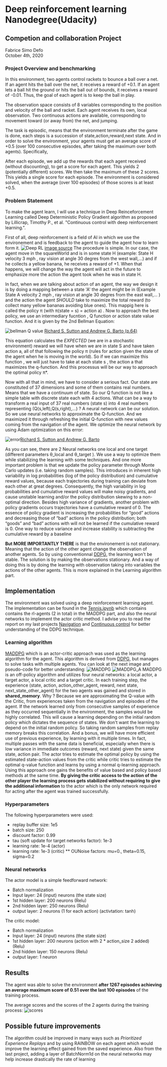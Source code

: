 


# Deep reinforcement learning Nanodegree(Udacity)
## Competion and collaboration Project
Fabrice Simo Defo  
October 4th, 2020


### Project Overview and benchmarking

In this environment, two agents control rackets to bounce a ball over a net. If an agent hits the ball over the net, it receives a reward of +0.1. If an agent lets a ball hit the ground or hits the ball out of bounds, it receives a reward of -0.01. Thus, the goal of each agent is to keep the ball in play.

The observation space consists of 8 variables corresponding to the position and velocity of the ball and racket. Each agent receives its own, local observation. Two continuous actions are available, corresponding to movement toward (or away from) the net, and jumping.

The task is episodic, means that the environment terminate after the game is done, each steps is a succession of state,action,reward,next state. And in order to solve the environment, your agents must get an average score of +0.5 (over 100 consecutive episodes, after taking the maximum over both agents). Specifically,

After each episode, we add up the rewards that each agent received (without discounting), to get a score for each agent. This yields 2 (potentially different) scores. We then take the maximum of these 2 scores.
This yields a single score for each episode.
The environment is considered solved, when the average (over 100 episodes) of those scores is at least +0.5.


### Problem Statement

To make the agent learn, I will use a technique in Deep Reinceforcement Learning called Deep Deterministic Policy Gradient algorithm as proposed by Lillicrap, Timothy P., et al. "Continuous control with deep reinforcement learning.". 

First of all, deep reinforcement is a field of AI in which we use the environement and is feedback to the agent to guide the agent how to learn form it. ![Deep RL](DeepRL.PNG) [image source](https://missinglink.ai/guides/neural-network-concepts/complete-guide-deep-reinforcement-learning-concepts-process-real-world-applications/)
The procedure is simple. In our case, the agent move in the squareWorld and is in some state H (example: State H velocity 3 mph , ray vision at angle 30 degres from the west wall,...) and if he collects a yellow banana, he receives a reward of +1. When that happens, we will change the way the agent will act in the future to emphasize more the action the agent took when he was in state H.  

In fact, when we are talking about action of an agent, the way we design it is by doing a mapping between a state 'A' the agent might be in (Example State A velocity 2 mph , ray vision at angle 30 degres from the east wall,... ) and the action the agent *SHOULD* take to maximize the total reward (to collect many yellow bananas avoiding blue ones). This mappig here is called the policy π (with π(state = s) = action a) . Now to approach the best policy, we use an intermediary fucntion , Q function or action state value function. And it is given by the 2nd Bellman Equation: 

![bellman Q value](Bellman2.PNG) [Richard S. Sutton and Andrew G. Barto (p.64)](http://incompleteideas.net/book/RLbook2020.pdf) 

This equation calculates the *EXPECTED* (we are in a stochastic environment) reward we will have when we are in state S and have taken action a, all of that following the policy π (rules for action given the state of the agent when he is moving in the world). So if we can maximize this function , we will just have to take at each state s , the action a that maximizes the q-function. And this processus will be our way to approach the optimal policy π*.

Now with all that in mind, we have to consider a serious fact. Our state are constituted of 37 dimensions and some of them contains real numbers. Means that we have a continuum of state. So our Q function is not like a simple table with discrete state each with 4 actions. What can be a way to transform a real input of 37 real numbers (state s) into 4 real numbers representing (Q(s,left),Q(s,right),...) ? A neural network can be our solution. So we use neural networks to approximate the Q-function. And we maximized it through refreshing the initial Q-function with new values coming from the navigation of the agent. We optimize the neural network by using Adam optimization on this error:  

![error](error.PNG)[Richard S. Sutton and Andrew G. Barto](http://incompleteideas.net/book/RLbook2020.pdf) 
 
 As you can see, there are 2 Neural networks one local and one target (different parameters θ_local and θ_target ). We use a way to optimize them while stabilizing the learning with some techniques. And one more important problem is that we update the policy parameter through Monte Carlo updates (i.e. taking random samples). This introduces in inherent high variability in log probabilities (log of the policy distribution) and cumulative reward values, because each trajectories during training can deviate from each other at great degrees. Consequently, the high variability in log probabilities and cumulative reward values will make noisy gradients, and cause unstable learning and/or the policy distribution skewing to a non-optimal direction. Besides high variance of gradients, another problem with policy gradients occurs trajectories have a cumulative reward of 0. The essence of policy gradient is increasing the probabilities for “good” actions and decreasing those of “bad” actions in the policy distribution; both “goods” and “bad” actions with will not be learned if the cumulative reward is 0. One way to reduce variance and increase stability is subtracting the cumulative reward by a baseline

**But MORE IMPORTANTLY THERE** is that the environement is not stationary. Meaning that the action of the other agent change the observation of another agents. So by using conventionnal [DDPG](https://arxiv.org/abs/1509.02971), the learning won't be stable. The solution is by making the observations stationary. And a way of doing this is by doing the learning with observation taking into variables the actions of the other agents. This is more explained in the Learning algorithm part.   

## Implementation
The environment was solved using a deep reinforcement learning agent. The implementation can be found in the [Tennis.ipynb](Tennis.ipynb) which contains
contains the rl-agents (2 in total) in the MADDPG part, and also the neural networks to implement the actor critic method. I advise you to read the report on my last projects [Navigation](Deep-Reinforcement-learning-/Navigation) and [Continuous control](Deep-Reinforcement-learning-/Continuous_control) for better understanding of the DDPG technique.

### Learning algorithm
[MADDPG](https://arxiv.org/abs/1706.02275) which is an actor-critic approach was used as the learning algorithm for the agent.
This algorithm is derived from [DDPG](https://arxiv.org/abs/1509.02971), but manages to solve tasks with multiple agents. You can look at the next image and pseudo-code for better understanding:
![MADDPG](MADDPG.PNG)
![MADDPG_A](MADDPG_Article.PNG)
MADDPG is an off-policy algorithm and utilizes four neural networks: a local actor, a target actor, a local critic and a target critic. In each training step, the experience (state, action, action_other_agent, reward, next state, next_state_other_agent) for the two agents was gained and stored in **shared_memory**. Why ? Because we are approximating the Q-value with the Critic, from experiences taken from the navigation and episodes of the agent. If the network learned only from consecutive samples of experience as they occurred sequentially in the environment, the samples would be highly correlated. This will cause a learning depending on the initial random policy which dictates the sequence of states. We don't want the learning to depend on the initial random policy. So taking random samples from replay memory breaks this correlation. And a bonus, we will have more efficient use of previous experience, by learning with it multiple times. In fact, multiple passes with the same data is beneficial, especially when there is low variance in immediate outcomes (reward, next state) given the same state, action pair.
The actor tries to estimate the optimal policy by using the estimated state-action values from the critic while critic tries to estimate the optimal q-value function
and learns by using a normal q-learning approach. Using this approach one gains the benefits of value based and policy based methods at the same time. **By giving the critic access to the action of the other player the learning process gets stabilized without requiring to give the additional information** to the actor which is the only network required for acting after the agent was trained successfully.

### Hyperparameters
The following hyperparameters were used:
* replay buffer size: 1e5
* batch size: 250
* discount factor: 0.99
* tau (soft update for target networks factor): 1e-3
* learning rate: 1e-4 (actor) 
* learning rate: 1e-3 (critic)
** OUNoise factors:  mu=0., theta=0.15, sigma=0.2

### Neural networks
The actor model is a simple feedforward network:
* Batch normalization
* Input layer: 24 (input) neurons (the state size)
* 1st hidden layer: 200 neurons (Relu)
* 2nd hidden layer: 250 neurons (Relu)
* output layer: 2 neurons (1 for each action)  (activtation: tanh)

The critic model:
* Batch normalization
* Input layer: 24 (input) neurons (the state size)
* 1st hidden layer: 200 neurons (action with 2 * action_size 2 added) (Relu)
* 2nd hidden layer: 150 neurons (Relu)
* output layer: 1 neuron

## Results
The agent was able to solve the environment **after 1267 episodes achieving an average maximum score of 0.51 over the last 100 episodes**
of the training process.

The average scores and the scores of the 2 agents during the training process:
![scores](results.PNG)

## Possible future improvements
The algorithm could be improved in many ways such as *Prioritized Experience Replays* and by using RAINBOW on each agent 
which would improve the learning effect gained from the saved experience. 
Also from the last project, adding a layer of BatchNorm1d on the neural networks may help increase drastically the rate of learning 
